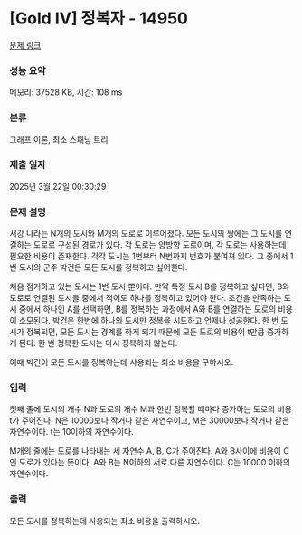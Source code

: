 # [Gold IV] 정복자 - 14950 

[문제 링크](https://www.acmicpc.net/problem/14950) 

### 성능 요약

메모리: 37528 KB, 시간: 108 ms

### 분류

그래프 이론, 최소 스패닝 트리

### 제출 일자

2025년 3월 22일 00:30:29

### 문제 설명

<p>서강 나라는 N개의 도시와 M개의 도로로 이루어졌다. 모든 도시의 쌍에는 그 도시를 연결하는 도로로 구성된 경로가 있다. 각 도로는 양방향 도로이며, 각 도로는 사용하는데 필요한 비용이 존재한다. 각각 도시는 1번부터 N번까지 번호가 붙여져 있다. 그 중에서 1번 도시의 군주 박건은 모든 도시를 정복하고 싶어한다.</p>

<p>처음 점거하고 있는 도시는 1번 도시 뿐이다. 만약 특정 도시 B를 정복하고 싶다면, B와 도로로 연결된 도시들 중에서 적어도 하나를 정복하고 있어야 한다. 조건을 만족하는 도시 중에서 하나인 A를 선택하면, B를 정복하는 과정에서 A와 B를 연결하는 도로의 비용이 소모된다. 박건은 한번에 하나의 도시만 정복을 시도하고 언제나 성공한다. 한 번 도시가 정복되면, 모든 도시는 경계를 하게 되기 때문에 모든 도로의 비용이 t만큼 증가하게 된다. 한 번 정복한 도시는 다시 정복하지 않는다.</p>

<p>이때 박건이 모든 도시를 정복하는데 사용되는 최소 비용을 구하시오.</p>

### 입력 

 <p>첫째 줄에 도시의 개수 N과 도로의 개수 M과 한번 정복할 때마다 증가하는 도로의 비용 t가 주어진다. N은 10000보다 작거나 같은 자연수이고, M은 30000보다 작거나 같은 자연수이다. t는 10이하의 자연수이다.</p>

<p>M개의 줄에는 도로를 나타내는 세 자연수 A, B, C가 주어진다. A와 B사이에 비용이 C인 도로가 있다는 뜻이다. A와 B는 N이하의 서로 다른 자연수이다. C는 10000 이하의 자연수이다.</p>

### 출력 

 <p>모든 도시를 정복하는데 사용되는 최소 비용을 출력하시오.</p>

